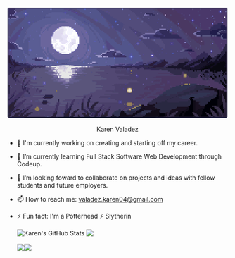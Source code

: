 <p align="center">
<img src="https://raw.githubusercontent.com/valadezkaren04/valadezkaren04/main/moonlight.gif" alt="Karen's GitHub Stats" /> 
</p>

<p align="center">
  Karen Valadez
</p>
<!-- ![moonlight.gif](https://raw.githubusercontent.com/valadezkaren04/valadezkaren04/main/moonlight.gif) -->
<!-- ![kirby.gif](https://raw.githubusercontent.com/valadezkaren04/valadezkaren04/main/kirby.gif)  -->

- 🔭 I'm currently working on creating and starting off my career.
- 🌱 I’m currently learning Full Stack Software Web Development through Codeup.
- 👯 I’m looking foward to collaborate on projects and ideas with fellow students and future employers.
- 📫 How to reach me: valadez.karen04@gmail.com
- ⚡ Fun fact: I'm a Potterhead ⚡ Slytherin

  <img align="center" src="https://github-readme-stats.vercel.app/api?username=valadezkaren04&show_icons=true&line_height=27&count_private=true&theme=midnight-purple" alt="Karen's GitHub Stats" /> <img align="center" src="https://github-readme-stats.vercel.app/api/top-langs/?username=valadezkaren04&theme=midnight-purple" /> 
  
  <img align="center" src="https://github-readme-stats.vercel.app/api/pin/?username=valadezkaren04&repo=springblog&theme=midnight-purple" /><img align="center" src="https://github-readme-stats.vercel.app/api/pin/?username=valadezkaren04&repo=codeup-java-exercises&theme=midnight-purple" />

